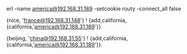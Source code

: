 erl -name america@192.168.31.189 -setcookie routy -connect_all false

{nice, 'france@192.168.31.148'} ! {add,california,{california,'america@192.168.31.189'}}.

{beijing, 'china@192.168.31.55'} ! {add,california,{california,'america@192.168.31.189'}}.